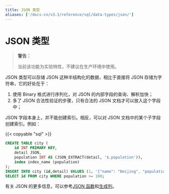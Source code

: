 ```yaml
---
title: JSON 类型
aliases: ['/docs-cn/v3.1/reference/sql/data-types/json/']
---
```


# JSON 类型

> **警告：**
>
> 当前该功能为实验特性，不建议在生产环境中使用。

JSON 类型可以存储 JSON 这种半结构化的数据，相比于直接将 JSON 存储为字符串，它的好处在于：

1. 使用 Binary 格式进行序列化，对 JSON 的内部字段的查询、解析加快；
2. 多了 JSON 合法性验证的步骤，只有合法的 JSON 文档才可以放入这个字段中；

JSON 字段本身上，并不能创建索引。相反，可以对 JSON 文档中的某个子字段创建索引。例如：

{{< copyable "sql" >}}

```sql
CREATE TABLE city (
    id INT PRIMARY KEY,
    detail JSON,
    population INT AS (JSON_EXTRACT(detail, '$.population')),
    index index_name (population)
);
INSERT INTO city (id,detail) VALUES (1, '{"name": "Beijing", "population": 100}');
SELECT id FROM city WHERE population >= 100;
```

有关 JSON 的更多信息，可以参考[JSON 函数](/functions-and-operators/json-functions.md)和[生成列](/generated-columns.md)。
